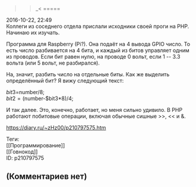 >>\_<
=====

  
2016-10-22, 22:49  
 Коллеги из соседнего отдела прислали исходники своей проги на PHP. Начинаю их изучать.   
   
 Программа для Raspberry (Pi?). Она подаёт на 4 вывода GPIO число. То есть число разбивается на 4 бита, и каждый из битов управляет одним из проводов. Если бит равен нулю, на проводе 0 вольт, если 1 -- 3.3 вольта (или 5 вольт, не разбирался).   
   
 На, значит, разбить число на отдельные биты. Как же выделить определённый бит? Я вижу следующий текст:   
   
 $bit3=$number/8;   
 $bit2=($number-$bit3\*8)/4;   
   
 И так далее. Это, конечно, работает, но меня сильно удивило. В PHP работают побитовые операции, включая обычные сишные >>, << и &.   
  
<https://diary.ru/~zHz00/p210797575.htm>  
  
Теги:  
[[Программирование]]  
[[Говнокод]]  
ID: p210797575  


(Комментариев нет)
------------------
